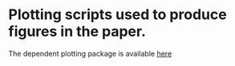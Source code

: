 # Plotting scripts used to produce figures in the paper.

The dependent plotting package is available [here](https://github.com/lshuns/Plotting)